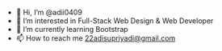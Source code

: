 - 👋 Hi, I’m @adii0409
- 👀 I’m interested in Full-Stack Web Design & Web Developer 
- 🌱 I’m currently learning Bootstrap
- 📫 How to reach me 22adisupriyadi@gmail.com

<!---
adii0409/adii0409 is a ✨ special ✨ repository because its `README.md` (this file) appears on your GitHub profile.
You can click the Preview link to take a look at your changes.
--->
